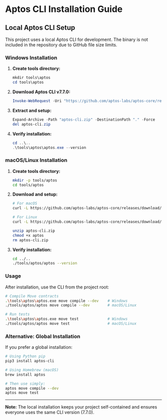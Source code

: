 # Aptos CLI Installation Guide

## Local Aptos CLI Setup

This project uses a local Aptos CLI for development. The binary is not included in the repository due to GitHub file size limits.

### Windows Installation

1. **Create tools directory:**

   ```powershell
   mkdir tools\aptos
   cd tools\aptos
   ```

2. **Download Aptos CLI v7.7.0:**

   ```powershell
   Invoke-WebRequest -Uri "https://github.com/aptos-labs/aptos-core/releases/download/aptos-cli-v7.7.0/aptos-cli-7.7.0-Windows-x86_64.zip" -OutFile "aptos-cli.zip"
   ```

3. **Extract and setup:**

   ```powershell
   Expand-Archive -Path "aptos-cli.zip" -DestinationPath "." -Force
   del aptos-cli.zip
   ```

4. **Verify installation:**
   ```powershell
   cd ..\..
   .\tools\aptos\aptos.exe --version
   ```

### macOS/Linux Installation

1. **Create tools directory:**

   ```bash
   mkdir -p tools/aptos
   cd tools/aptos
   ```

2. **Download and setup:**

   ```bash
   # For macOS
   curl -L https://github.com/aptos-labs/aptos-core/releases/download/aptos-cli-v7.7.0/aptos-cli-7.7.0-MacOSX-x86_64.zip -o aptos-cli.zip

   # For Linux
   curl -L https://github.com/aptos-labs/aptos-core/releases/download/aptos-cli-v7.7.0/aptos-cli-7.7.0-Ubuntu-x86_64.zip -o aptos-cli.zip

   unzip aptos-cli.zip
   chmod +x aptos
   rm aptos-cli.zip
   ```

3. **Verify installation:**
   ```bash
   cd ../..
   ./tools/aptos/aptos --version
   ```

### Usage

After installation, use the CLI from the project root:

```bash
# Compile Move contracts
.\tools\aptos\aptos.exe move compile --dev    # Windows
./tools/aptos/aptos move compile --dev        # macOS/Linux

# Run tests
.\tools\aptos\aptos.exe move test             # Windows
./tools/aptos/aptos move test                 # macOS/Linux
```

### Alternative: Global Installation

If you prefer a global installation:

```bash
# Using Python pip
pip3 install aptos-cli

# Using Homebrew (macOS)
brew install aptos

# Then use simply:
aptos move compile --dev
aptos move test
```

---

**Note:** The local installation keeps your project self-contained and ensures everyone uses the same CLI version (7.7.0).
